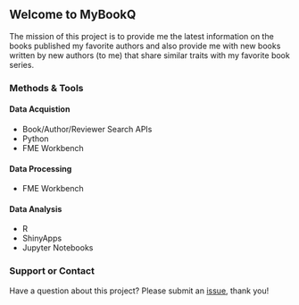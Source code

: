 ## Welcome to MyBookQ

The mission of this project is to provide me the latest information on the books published my favorite authors and also provide me with new books written by new authors (to me) that share similar traits with my favorite book series.

### Methods & Tools

#### Data Acquistion

- Book/Author/Reviewer Search APIs
- Python
- FME Workbench

#### Data Processing

- FME Workbench

#### Data Analysis

- R
- ShinyApps
- Jupyter Notebooks

### Support or Contact

Have a question about this project? Please submit an [issue](https://github.com/aliciatb/mybookq/issues/new), thank you!
